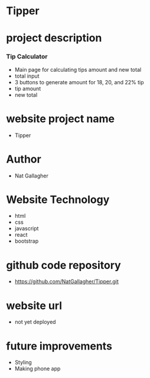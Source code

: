 # Tipper

# project description
### Tip Calculator
- Main page for calculating tips amount and new total
- total input
- 3 buttons to generate amount for 18, 20, and 22% tip
- tip amount
- new total

# website project name
- Tipper

# Author
- Nat Gallagher

# Website Technology
- html
- css
- javascript
- react
- bootstrap

# github code repository
- https://github.com/NatGallagher/Tipper.git

# website url
- not yet deployed

# future improvements
- Styling
- Making phone app